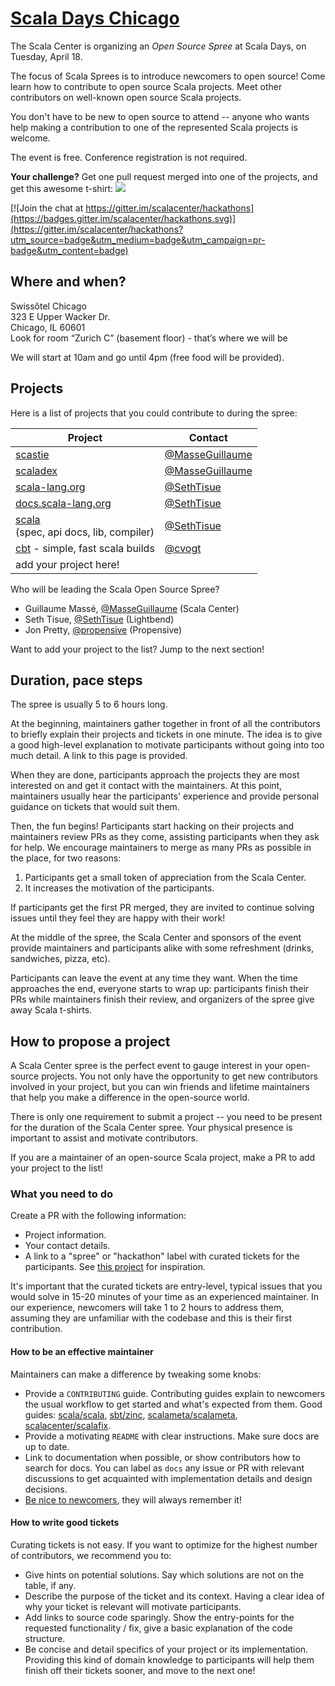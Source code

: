 # [Scala Days Chicago](http://event.scaladays.org/scaladays-chicago-2017)

The Scala Center is organizing an *Open Source Spree* at Scala Days, on Tuesday, April 18.

The focus of Scala Sprees is to introduce newcomers to open source! Come learn how to 
contribute to open source Scala projects. Meet other contributors on well-known open 
source Scala projects.

You don't have to be new to open source to attend -- anyone who wants help making a
contribution to one of the represented Scala projects is welcome.

The event is free. Conference registration is not required.

**Your challenge?** Get one pull request merged into one of the projects,
and get this awesome t-shirt:
![](https://pbs.twimg.com/media/CtnCrtvWAAAO0nE.jpg:small)

[![Join the chat at https://gitter.im/scalacenter/hackathons](https://badges.gitter.im/scalacenter/hackathons.svg)](https://gitter.im/scalacenter/hackathons?utm_source=badge&utm_medium=badge&utm_campaign=pr-badge&utm_content=badge)

## Where and when?

Swissôtel Chicago<br />
323 E Upper Wacker Dr.<br />
Chicago, IL 60601<br />
Look for room “Zurich C” (basement floor) - that’s where we will be<br />

We will start at 10am and go until 4pm (free food will be provided).

## Projects

Here is a list of projects that you could contribute to during the spree:

| Project                                           | Contact                           |
| -------                                           | -------                           |
| [scastie][scastie]                                | [@MasseGuillaume][MasseGuillaume] |
| [scaladex][scaladex]                              | [@MasseGuillaume][MasseGuillaume] |
| [scala-lang.org][scala-lang]                      | [@SethTisue][SethTisue]           |
| [docs.scala-lang.org][docs.scala-lang]            | [@SethTisue][SethTisue]           |
| [scala][scala]<br>(spec, api docs, lib, compiler) | [@SethTisue][SethTisue]           |
| [cbt][cbt] - simple, fast scala builds            | [@cvogt][cvogt]                   |
| add your project here!                            |                                   |

Who will be leading the Scala Open Source Spree?
- Guillaume Massé, [@MasseGuillaume][MasseGuillaume] (Scala Center)
- Seth Tisue, [@SethTisue][SethTisue] (Lightbend)
- Jon Pretty, [@propensive][propensive] (Propensive)

Want to add your project to the list? Jump to the next section!

[MasseGuillaume]: https://github.com/MasseGuillaume
[SethTisue]: https://github.com/SethTisue
[propensive]: https://github.com/propensive
[cvogt]: https://github.com/cvogt

[docs.scala-lang]: https://github.com/scala/scala.github.com/issues
[scala]: https://github.com/scala/bug/issues
[scala-lang]: https://github.com/scala/scala-lang/issues
[scaladex]: https://github.com/scalacenter/scaladex/labels/hackathon
[scastie]: https://github.com/scalacenter/scastie/labels/hackathon
[cbt]: https://github.com/cvogt/cbt

## Duration, pace steps

The spree is usually 5 to 6 hours long.

At the beginning, maintainers gather together in front of all the contributors
to briefly explain their projects and tickets in one minute. The idea is to give
a good high-level explanation to motivate participants without going into too
much detail. A link to this page is provided.

When they are done, participants approach the projects they are most interested
on and get it contact with the maintainers. At this point, maintainers usually
hear the participants' experience and provide personal guidance on tickets that
would suit them.

Then, the fun begins! Participants start hacking on their projects and
maintainers review PRs as they come, assisting participants when they ask for
help. We encourage maintainers to merge as many PRs as possible in the place,
for two reasons:
  
1. Participants get a small token of appreciation from the Scala Center.
2. It increases the motivation of the participants.

If participants get the first PR merged, they are invited to continue solving
issues until they feel they are happy with their work!

At the middle of the spree, the Scala Center and sponsors of the event provide
maintainers and participants alike with some refreshment (drinks, sandwiches,
pizza, etc).

Participants can leave the event at any time they want. When the time approaches
the end, everyone starts to wrap up: participants finish their PRs while
maintainers finish their review, and organizers of the spree give away Scala
t-shirts.

## How to propose a project

A Scala Center spree is the perfect event to gauge interest in your open-source
projects. You not only have the opportunity to get new contributors involved in
your project, but you can win friends and lifetime maintainers that help you
make a difference in the open-source world.

There is only one requirement to submit a project -- you need to be present for
the duration of the Scala Center spree. Your physical presence is important to
assist and motivate contributors.

If you are a maintainer of an open-source Scala project, make a PR to add your
project to the list!

### What you need to do

Create a PR with the following information:
  
* Project information.
* Your contact details.
* A link to a "spree" or "hackathon" label with curated tickets for the
  participants. See [this project](https://github.com/sbt/zinc/issues?utf8=✓&q=label:hackathon%20is:issue) for inspiration.

It's important that the curated tickets are entry-level, typical issues that you
would solve in 15-20 minutes of your time as an experienced maintainer. In our
experience, newcomers will take 1 to 2 hours to address them, assuming they are
unfamiliar with the codebase and this is their first contribution.

#### How to be an effective maintainer

Maintainers can make a difference by tweaking some knobs:
  
* Provide a `CONTRIBUTING` guide. Contributing guides explain to newcomers the
    usual workflow to get started and what's expected from them. Good guides:
    [scala/scala](https://github.com/scala/scala/blob/2.12.x/CONTRIBUTING.m://github.com/scala/scala/blob/2.12.x/CONTRIBUTING.md),
    [sbt/zinc](https://github.com/sbt/zinc/blob/1.0/CONTRIBUTING.md), [scalameta/scalameta](https://github.com/scalameta/scalameta/blob/master/CONTRIBUTING.m://github.com/scalameta/scalameta/blob/master/CONTRIBUTING.md),
		[scalacenter/scalafix](https://github.com/scala/scala/blob/2.12.x/CONTRIBUTING.md).
* Provide a motivating `README` with clear instructions. Make sure docs are up to date.
* Link to documentation when possible, or show contributors how to search for
    docs. You can label as `docs` any issue or PR with relevant discussions to
    get acquainted with implementation details and design decisions.
* [Be nice to newcomers](http://brson.github.io/2017/04/05/minimally-nice-maintainer), they
    will always remember it!

#### How to write good tickets

Curating tickets is not easy. If you want to optimize for the highest number of
contributors, we recommend you to:
  
* Give hints on potential solutions. Say which solutions are not on the table,
    if any.
* Describe the purpose of the ticket and its context. Having a clear idea of why
    your ticket is relevant will motivate participants.
* Add links to source code sparingly. Show the entry-points for the requested
    functionality / fix, give a basic explanation of the code structure.
* Be concise and detail specifics of your project or its implementation.
    Providing this kind of domain knowledge to participants will help them
    finish off their tickets sooner, and move to the next one!

